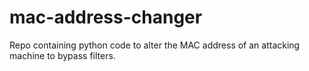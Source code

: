 # mac-address-changer
Repo containing python code to alter the MAC address of an attacking machine to bypass filters.

